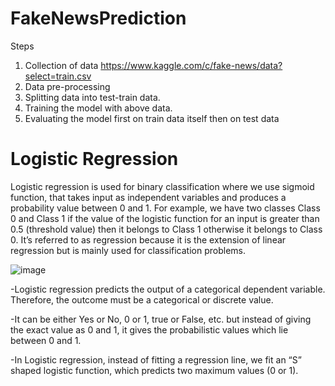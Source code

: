 # FakeNewsPrediction

Steps
1. Collection of data
  https://www.kaggle.com/c/fake-news/data?select=train.csv
2. Data pre-processing
3. Splitting data into test-train data.
4. Training the model with above data.
5. Evaluating the model first on train data itself then on test data
   
# Logistic Regression
Logistic regression is used for binary classification where we use sigmoid function, that takes input as independent variables and produces a probability value between 0 and 1.
For example, we have two classes Class 0 and Class 1 if the value of the logistic function for an input is greater than 0.5 (threshold value) then it belongs to Class 1 otherwise it belongs to Class 0. It’s referred to as regression because it is the extension of linear regression but is mainly used for classification problems.


 ![image](https://github.com/user-attachments/assets/29c70306-85b0-4593-b79b-f068898fffb4)


-Logistic regression predicts the output of a categorical dependent variable. Therefore, the outcome must be a categorical or discrete value.

-It can be either Yes or No, 0 or 1, true or False, etc. but instead of giving the exact value as 0 and 1, it gives the probabilistic values which lie between 0 and 1.

-In Logistic regression, instead of fitting a regression line, we fit an “S” shaped logistic function, which predicts two maximum values (0 or 1).
